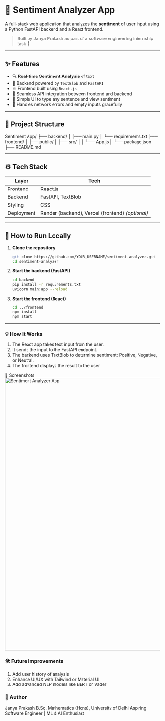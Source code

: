 # 🧠 Sentiment Analyzer App

A full-stack web application that analyzes the **sentiment** of user input using a Python FastAPI backend and a React frontend.

> Built by Janya Prakash as part of a software engineering internship task 🚀

---

## ✨ Features

- 🔍 **Real-time Sentiment Analysis** of text
- 🧠 Backend powered by `TextBlob` and `FastAPI`
- ⚛️ Frontend built using `React.js`
- 🔗 Seamless API integration between frontend and backend
- 💬 Simple UI to type any sentence and view sentiment
- 🚫 Handles network errors and empty inputs gracefully

---

## 📁 Project Structure
Sentiment App/
├── backend/
│ ├── main.py
│ └── requirements.txt
├── frontend/
│ ├── public/
│ ├── src/
│ │ └── App.js
│ └── package.json
├── README.md

---

## ⚙️ Tech Stack

| Layer       | Tech                  |
|-------------|------------------------|
| Frontend    | React.js               |
| Backend     | FastAPI, TextBlob      |
| Styling     | CSS                    |
| Deployment  | Render (backend), Vercel (frontend) *(optional)*

---

## 🚀 How to Run Locally

1. **Clone the repository**  
   ```bash
   git clone https://github.com/YOUR_USERNAME/sentiment-analyzer.git
   cd sentiment-analyzer

2. **Start the backend (FastAPI)**
   ```bash
   cd backend
   pip install -r requirements.txt
   uvicorn main:app --reload

3. **Start the frontend (React)**
   ```bash
   cd ../frontend
   npm install
   npm start

---

### 💡 How It Works

1. The React app takes text input from the user.
2. It sends the input to the FastAPI endpoint.
3. The backend uses TextBlob to determine sentiment: Positive, Negative, or Neutral.
4. The frontend displays the result to the user

📌 Screenshots
<img width="1917" height="885" alt="Sentiment Analyzer App " src="https://github.com/user-attachments/assets/bab1ecea-9ba4-449f-87d9-9e86136d660d" />

### 🛠️ Future Improvements

1. Add user history of analysis
2. Enhance UI/UX with Tailwind or Material UI
3. Add advanced NLP models like BERT or Vader

### 🧠 Author

Janya Prakash
B.Sc. Mathematics (Hons), University of Delhi
Aspiring Software Engineer | ML & AI Enthusiast

